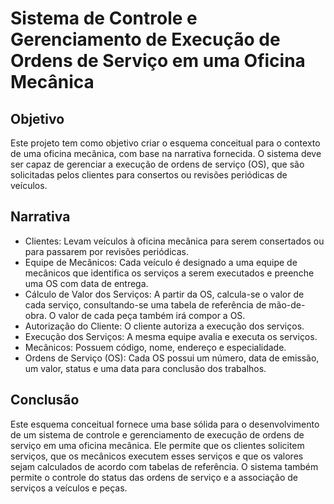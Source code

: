 
# Sistema de Controle e Gerenciamento de Execução de Ordens de Serviço em uma Oficina Mecânica

## Objetivo
Este projeto tem como objetivo criar o esquema conceitual para o contexto de uma oficina mecânica, com base na narrativa fornecida. O sistema deve ser capaz de gerenciar a execução de ordens de serviço (OS), que são solicitadas pelos clientes para consertos ou revisões periódicas de veículos.

## Narrativa
- Clientes: Levam veículos à oficina mecânica para serem consertados ou para passarem por revisões periódicas.
- Equipe de Mecânicos: Cada veículo é designado a uma equipe de mecânicos que identifica os serviços a serem executados e preenche uma OS com data de entrega.
- Cálculo de Valor dos Serviços: A partir da OS, calcula-se o valor de cada serviço, consultando-se uma tabela de referência de mão-de-obra. O valor de cada peça também irá compor a OS.
- Autorização do Cliente: O cliente autoriza a execução dos serviços.
- Execução dos Serviços: A mesma equipe avalia e executa os serviços.
- Mecânicos: Possuem código, nome, endereço e especialidade.
- Ordens de Serviço (OS): Cada OS possui um número, data de emissão, um valor, status e uma data para conclusão dos trabalhos.


## Conclusão
Este esquema conceitual fornece uma base sólida para o desenvolvimento de um sistema de controle e gerenciamento de execução de ordens de serviço em uma oficina mecânica. Ele permite que os clientes solicitem serviços, que os mecânicos executem esses serviços e que os valores sejam calculados de acordo com tabelas de referência. O sistema também permite o controle do status das ordens de serviço e a associação de serviços a veículos e peças.